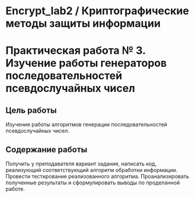 # Encrypt_lab2 / Криптографические методы защиты информации




Практическая работа № 3. Изучение работы генераторов последовательностей псевдослучайных чисел
=========
Цель работы
---------
Изучение работы алгоритмов генерации последовательностей псевдослучайных чисел.

Содержание работы
---------
Получить у преподавателя вариант задания, написать код, реализующий соответствующий алгоритм обработки информации. Провести тестирование реализованного алгоритма. Проанализировать полученные результаты и сформулировать выводы по проделанной работе.
